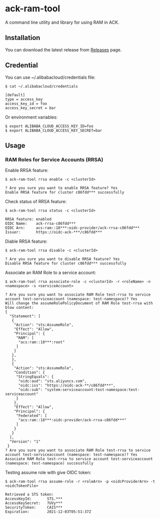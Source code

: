 # ack-ram-tool

A command line utility and library for using RAM in ACK.

## Installation

You can download the latest release from [Releases](https://github.com/AliyunContainerService/ack-ram-tool/releases) page.


## Credential

You can use ~/.alibabacloud/credentials file:

```
$ cat ~/.alibabacloud/credentials

[default]
type = access_key
access_key_id = foo
access_key_secret = bar
```

Or environment variables:

```
$ export ALIBABA_CLOUD_ACCESS_KEY_ID=foo
$ export ALIBABA_CLOUD_ACCESS_KEY_SECRET=bar
```

## Usage


### RAM Roles for Service Accounts (RRSA)

Enable RRSA feature:

```
$ ack-ram-tool rrsa enable -c <clusterId>

? Are you sure you want to enable RRSA feature? Yes
Enable RRSA feature for cluster c86fdd*** successfully

```


Check status of RRSA feature:

```
$ ack-ram-tool rrsa status -c <clusterId>

RRSA feature: enabled
OIDC Name:    ack-rrsa-c86fdd***
OIDC Arn:     acs:ram::18***:oidc-provider/ack-rrsa-c86fdd***
Issuer:       https://oidc-ack-***/c86fdd***

```

Diable RRSA feature:

```
$ ack-ram-tool rrsa disable -c <clusterId>

? Are you sure you want to disable RRSA feature? Yes
Disable RRSA feature for cluster c86fdd*** successfully

```

Associate an RAM Role to a service account:

```
$ ack-ram-tool rrsa associate-role -c <clusterId> -r <roleName> -n <namespace> -s <serviceAccount>

? Are you sure you want to associate RAM Role test-rrsa to service account test-serviceaccount (namespace: test-namespace)? Yes
Will change the assumeRolePolicyDocument of RAM Role test-rrsa with blow content:
{
  "Statement": [
   {
    "Action": "sts:AssumeRole",
    "Effect": "Allow",
    "Principal": {
     "RAM": [
      "acs:ram::18***:root"
     ]
    }
   },
   },
   {
    "Action": "sts:AssumeRole",
    "Condition": {
     "StringEquals": {
      "oidc:aud": "sts.aliyuncs.com",
      "oidc:iss": "https://oidc-ack-**/c86fdd***",
      "oidc:sub": "system:serviceaccount:test-namespace:test-serviceaccount"
     }
    },
    "Effect": "Allow",
    "Principal": {
     "Federated": [
      "acs:ram::18***:oidc-provider/ack-rrsa-c86fdd***"
     ]
    }
   }
  ],
  "Version": "1"
 }
? Are you sure you want to associate RAM Role test-rrsa to service account test-serviceaccount (namespace: test-namespace)? Yes
Associate RAM Role test-rrsa to service account test-serviceaccount (namespace: test-namespace) successfully

```

Testing assume role with give OIDC token:

```
$ ack-ram-tool rrsa assume-role -r <roleArn> -p <oidcProviderArn> -t <oidcTokenFile>

Retrieved a STS token:
AccessKeyId:       STS.***
AccessKeySecret:   7UVy***
SecurityToken:     CAIS***
Expiration:        2021-12-03T05:51:37Z

```
